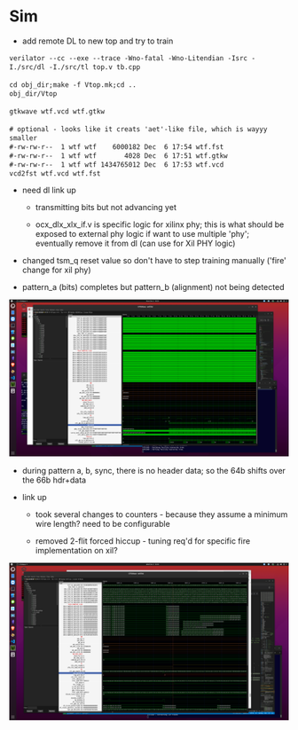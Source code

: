 # Sim

* add remote DL to new top and try to train

```
verilator --cc --exe --trace -Wno-fatal -Wno-Litendian -Isrc -I./src/dl -I./src/tl top.v tb.cpp

cd obj_dir;make -f Vtop.mk;cd ..
obj_dir/Vtop

gtkwave wtf.vcd wtf.gtkw

# optional - looks like it creats 'aet'-like file, which is wayyy smaller
#-rw-rw-r--  1 wtf wtf    6000182 Dec  6 17:54 wtf.fst
#-rw-rw-r--  1 wtf wtf       4028 Dec  6 17:51 wtf.gtkw
#-rw-rw-r--  1 wtf wtf 1434765012 Dec  6 17:53 wtf.vcd
vcd2fst wtf.vcd wtf.fst
```

* need dl link up

   * transmitting bits but not advancing yet

   * ocx_dlx_xlx_if.v is specific logic for xilinx phy; this is what should be exposed to external phy logic if want to use multiple
     'phy'; eventually remove it from dl (can use for Xil PHY logic)


* changed tsm_q reset value so don't have to step training manually ('fire' change for xil phy)

* pattern_a (bits) completes but pattern_b (alignment) not being detected

<img width=800px src="./pattern_b.png">

* during pattern a, b, sync, there is no header data; so the 64b shifts over the 66b hdr+data

* link up

   * took several changes to counters - because they assume a minimum wire length?  need to be configurable

   * removed 2-flit forced hiccup - tuning req'd for specific fire implementation on xil?

<img width=800px src="./trained.png">



